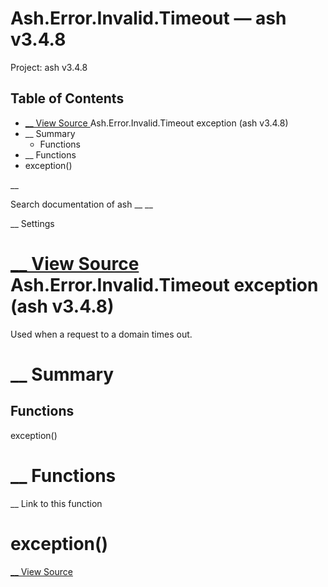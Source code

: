 # Ash.Error.Invalid.Timeout — ash v3.4.8

Project: ash v3.4.8

## Table of Contents

- [ __ View Source ](external_link) Ash.Error.Invalid.Timeout exception (ash v3.4.8)
- __ Summary
  - Functions
- __ Functions
- exception()

__

Search documentation of ash __ __

__ Settings

#  [ __ View Source ](external_link) Ash.Error.Invalid.Timeout exception (ash v3.4.8)

Used when a request to a domain times out.

#  __ Summary

##  Functions

exception()

#  __ Functions

__ Link to this function

# exception()

[ __ View Source ](external_link)
